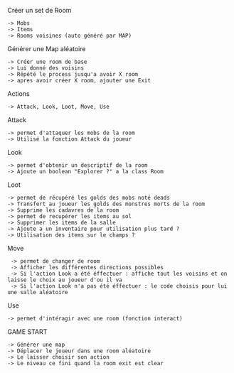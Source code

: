 Créer un set de Room

    -> Mobs
    -> Items
    -> Rooms voisines (auto généré par MAP)

Générer une Map aléatoire

    -> Créer une room de base
    -> Lui donné des voisins
    -> Répété le process jusqu'a avoir X room
    -> apres avoir créer X room, ajouter une Exit
    

Actions 

    -> Attack, Look, Loot, Move, Use


Attack 

    -> permet d'attaquer les mobs de la room
    -> Utilisé la fonction Attack du joueur
    
    
    
Look 

    -> permet d'obtenir un descriptif de la room
    -> Ajoute un boolean "Explorer ?" a la class Room
    
    
    
Loot 

    -> permet de récupéré les golds des mobs noté deads
    -> Transfert au joueur les golds des monstres morts de la room
    -> Supprime les cadavres de la room
    -> permet de recupérer les items au sol
    -> Supprimer les items de la salle
    -> Ajoute a un inventaire pour utilisation plus tard ? 
    -> Utilisation des items sur le champs ?
    
Move 
     
     -> permet de changer de room
     -> Afficher les différentes directions possibles
     -> Si l'action Look a été éffectuer : affiche tout les voisins et on laisse le choix au joueur d'ou il va
     -> Si l'action Look n'a pas été éffectuer : le code choisis pour lui une salle aléatoire  
     
Use 
    
    -> permet d'intéragir avec une room (fonction interact)

GAME START

    -> Générer une map
    -> Déplacer le joueur dans une room aléatoire
    -> Le laisser choisir son action
    -> Le niveau ce fini quand la room exit est clear
